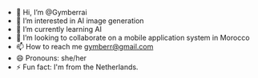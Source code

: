 - 👋 Hi, I’m @Gymberrai
- 👀 I’m interested in AI image generation
- 🌱 I’m currently learning AI
- 💞️ I’m looking to collaborate on a mobile application system in Morocco
- 📫 How to reach me gymberr@gmail.com
- 😄 Pronouns: she/her
- ⚡ Fun fact: I'm from the Netherlands.

<!---
Gymberrai/Gymberrai is a ✨ special ✨ repository because its `README.md` (this file) appears on your GitHub profile.
You can click the Preview link to take a look at your changes.
--->

